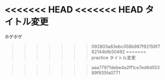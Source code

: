 <<<<<<< HEAD
<<<<<<< HEAD
タイトル変更
=======
ホゲホゲ
>>>>>>> 092803a83ebc058b987f92159f782144bfb50492
=======
practice
タイトル変更

>>>>>>> aaa77971debe4a2ff1ce7ed6d55389f935fa0771
